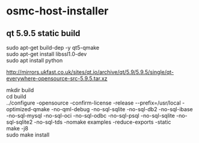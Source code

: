 # osmc-host-installer
## qt 5.9.5 static build
sudo apt-get build-dep -y qt5-qmake</BR>
sudo apt-get install  libssl1.0-dev</BR>
sudo apt install python

http://mirrors.ukfast.co.uk/sites/qt.io/archive/qt/5.9/5.9.5/single/qt-everywhere-opensource-src-5.9.5.tar.xz

mkdir build</BR>
cd build</BR>
../configure -opensource -confirm-license -release --prefix=/usr/local -optimized-qmake -no-qml-debug -no-sql-sqlite -no-sql-db2 -no-sql-ibase -no-sql-mysql -no-sql-oci -no-sql-odbc -no-sql-psql -no-sql-sqlite -no-sql-sqlite2 -no-sql-tds -nomake examples -reduce-exports -static</BR>
make -j8</BR>
sudo make install
